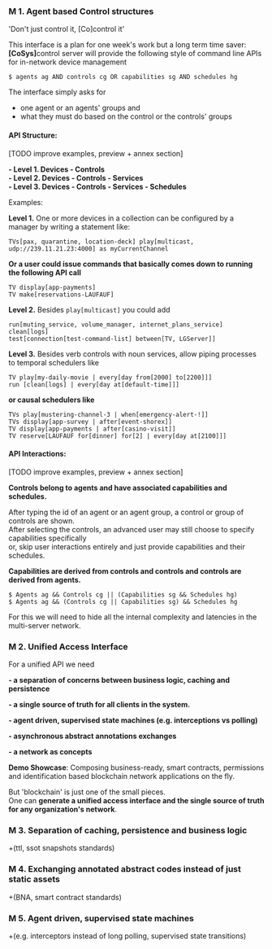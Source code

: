 **<h3>M 1. Agent based Control structures</h3>**

'Don't just control it, [Co]control it'

This interface is a plan for one week's work but a long term time saver:<br/>
<b>[CoSys]</b>control server will provide the following style of command line APIs for in-network device management

```$ agents ag AND controls cg OR capabilities sg AND schedules hg```

The interface simply asks for 
 - one agent or an agents' groups and 
 - what they must do based on the control or the controls' groups


<h4>API Structure: </h4>

[TODO improve examples, preview + annex section]

**- Level 1. Devices - Controls**<br/>
**- Level 2. Devices - Controls - Services**<br/>
**- Level 3. Devices - Controls - Services - Schedules**<br/>

Examples:

**Level 1.** One or more devices in a collection can be configured by a manager by writing a statement like:

```TVs[pax, quarantine, location-deck] play[multicast, udp://239.11.21.23:4000] as myCurrentChannel```

**Or a user could issue commands that basically comes down to running the following API call**

```TV display[app-payments]```<br/>
```TV make[reservations-LAUFAUF]```

**Level 2.** Besides ```play[multicast]``` you could add

```run[muting_service, volume_manager, internet_plans_service]```<br/>
```clean[logs]```<br/>
```test[connection[test-command-list] between[TV, LGServer]]```

**Level 3.** Besides verb controls with noun services, allow piping processes to temporal schedulers like

```TV play[my-daily-movie | every[day from[2000] to[2200]]]```<br/>
```run [clean[logs] | every[day at[default-time]]]```<br/>

**or causal schedulers like**

```TVs play[mustering-channel-3 | when[emergency-alert-!]]```<br/>
```TVs display[app-survey | after[event-shorex]]```<br/>
```TV display[app-payments | after[casino-visit]]```<br/>
```TV reserve[LAUFAUF for[dinner] for[2] | every[day at[2100]]]```<br/>


<h4>API Interactions:</h4>
 [TODO improve examples, preview + annex section]

**Controls belong to agents and have associated capabilities and schedules.**

After typing the id of an agent or an agent group, a control or group of controls are shown.<br/>
After selecting the controls, an advanced user may still choose to specify capabilities specifically <br/>
or, skip user interactions entirely and just provide capabilities and their schedules.

**Capabilities are derived from controls and controls and controls are derived from agents.** 

```$ Agents ag && Controls cg || (Capabilities sg && Schedules hg)```<br/>
```$ Agents ag && (Controls cg || Capabilities sg) && Schedules hg```

For this we will need to hide all the internal complexity and latencies in the multi-server network.<br/>

**<h3>M 2. Unified Access Interface</h3>**

For a unified API we need

**- a separation of concerns between business logic, caching and persistence**

**- a single source of truth for all clients in the system.**

**- agent driven, supervised state machines (e.g. interceptions vs polling)**

**- asynchronous abstract annotations exchanges**

**- a network as concepts**

**Demo Showcase**: Composing business-ready, smart contracts, permissions and identification based blockchain network applications on the fly.

But 'blockchain' is just one of the small pieces. <br/>
One can **generate a unified access interface and the single source of truth for any organization's network**.

**<h3>M 3. Separation of caching,  persistence and business logic</h3>**
+(ttl, ssot snapshots standards)

**<h3>M 4. Exchanging annotated abstract codes instead of just static assets</h3>**
+(BNA, smart contract standards)

**<h3>M 5. Agent driven, supervised  state machines</h3>**
+(e.g. interceptors instead of long polling, supervised state transitions)
